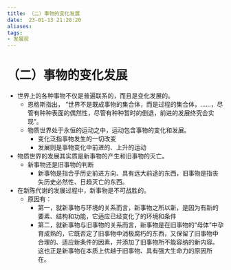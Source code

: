 ```yaml
---
title: （二）事物的变化发展
date:  23-01-13 21:28:20
aliases: 
tags: 
- 发展观
---
```


# （二）事物的变化发展

- 世界上的各种事物不仅是普遍联系的，而且是变化发展的。
	- 恩格斯指出， “世界不是既成事物的集合体，而是过程的集合体，......，尽管有种种表面的偶然性，尽管有种种暂时的倒退，前进的发展终究会实现”。
	- 物质世界处于永恒的运动之中，运动包含事物的变化和发展。
		- 变化泛指事物发生的一切改变
		- 发展则是事物变化中前进的、上升的运动
- 物质世界的发展其实质是新事物的产生和旧事物的灭亡。
	- 新事物还是旧事物的判断
		- 新事物是指合乎历史前进方向、具有远大前途的东西，旧事物是指丧失历史必然性、日趋灭亡的东西。
- 在新陈代谢的发展过程中，新事物是不可战胜的。
	- 原因有：
		- 第一，就新事物与环境的关系而言，新事物之所以新，是因为有新的要素、结构和功能，它适应已经变化了的环境和条件
		- 第二，就新事物与旧事物的关系而言，新事物是在旧事物的“母体”中孕育成熟的，它既否定了旧事物中消极腐朽的东西，又保留了旧事物中合理的、适应新条件的因素，并添加了旧事物所不能容纳的新内容。这也正是新事物在本质上优越于旧事物、具有强大生命力的原因所在。

